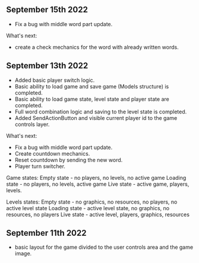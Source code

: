 ## September 15th 2022

- Fix a bug with middle word part update.

What's next:

- create a check mechanics for the word with already written words.


## September 13th 2022

- Added basic player switch logic.
- Basic ability to load game and save game (Models structure) is completed.
- Basic ability to load game state, level state and player state are completed.
- Full word combination logic and saving to the level state is completed.
- Added SendActionButton and visible current player id to the game controls layer.

What's next:
- Fix a bug with middle word part update.
- Create countdown mechanics.
- Reset countdown by sending the new word.
- Player turn switcher.


Game states:
Empty state - no players, no levels, no active game
Loading state - no players, no levels, active game
Live state - active game, players, levels.

Levels states:
Empty state - no graphics, no resources, no players, no active level state
Loading state - active level state, no graphics, no resources, no players
Live state - active level, players, graphics, resources 


## September 11th 2022

- basic layout for the game divided to the user controls area and the game image.
